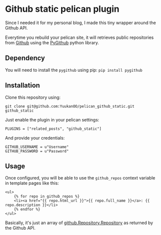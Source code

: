 Github static pelican plugin
===

Since I needed it for my personal blog, I made this tiny wrapper around the Github API.

Everytime you rebuild your pelican site, it will retrieves public repositories from [Github](https://github.com) using the [PyGithub](https://github.com/jacquev6/PyGithub) python library.

Dependency
---

You will need to install the `pygithub` using pip: `pip install pygithub`

Installation
---

Clone this repository using:

`git clone git@github.com:YuukanOO/pelican_github_static.git github_static`

Just enable the plugin in your pelican settings:

```
PLUGINS = ["related_posts", "github_static"]
```

And provide your credentials:

```
GITHUB_USERNAME = u"Username"
GITHUB_PASSWORD = u"Password"
```

Usage
---

Once configured, you will be able to use the `github_repos` context variable in template pages like this:

```
<ul>
    {% for repo in github_repos %}
    <li><a href="{{ repo.html_url }}">{{ repo.full_name }}</a>: {{ repo.description }}</li>
    {% endfor %}
</ul>
```

Basically, it's just an array of [github.Repository.Repository](http://jacquev6.github.io/PyGithub/v1/github_objects/Repository.html#github.Repository.Repository) as returned by the Github API.